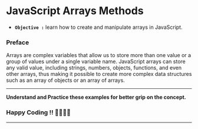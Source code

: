 # JavaScript Arrays Methods

- **`Objective :`** learn how to create and manipulate arrays in JavaScript.

### Preface

Arrays are complex variables that allow us to store more than one value or a group of values under a single variable name. JavaScript arrays can store any valid value, including strings, numbers, objects, functions, and even other arrays, thus making it possible to create more complex data structures such as an array of objects or an array of arrays.

---

**Understand and Practice these examples for better grip on the concept.**

### Happy Coding !! 👍🏻✌🏻

---

